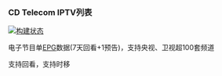 ### CD Telecom IPTV列表
[![构建状态](https://danzhu-01.coding.net/badges/cd-telecom-iptv/job/4701255/build.svg)](https://danzhu-01.coding.net/p/cd-telecom-iptv/ci/job)

电子节目单[EPG](https://github.com/suzukua/epg)数据(7天回看+1预告)，支持央视、卫视超100套频道

支持回看，支持时移
